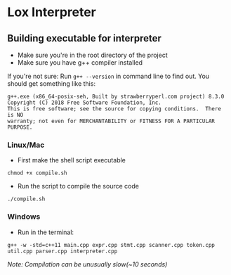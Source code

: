 # Lox Interpreter

##  Building executable for interpreter

- Make sure you're in the root directory of the project
- Make sure you have g++ compiler installed

If you're not sure:
Run `g++ --version` in command line to find out. You should get something like this:
```
g++.exe (x86_64-posix-seh, Built by strawberryperl.com project) 8.3.0
Copyright (C) 2018 Free Software Foundation, Inc.
This is free software; see the source for copying conditions.  There is NO
warranty; not even for MERCHANTABILITY or FITNESS FOR A PARTICULAR PURPOSE.
```

### Linux/Mac
- First make the shell script executable
```
chmod +x compile.sh
```
- Run the script to compile the source code
```
./compile.sh
```

### Windows
- Run in the terminal:
```
g++ -w -std=c++11 main.cpp expr.cpp stmt.cpp scanner.cpp token.cpp util.cpp parser.cpp interpreter.cpp
```

*Note: Compilation can be unusually slow(~10 seconds)*
